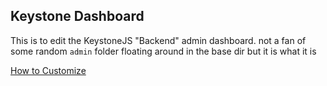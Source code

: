 ## Keystone Dashboard
This is to edit the KeystoneJS "Backend" admin dashboard. not a fan of some random `admin` folder floating around in the base dir but it is what it is

[How to Customize](https://keystonejs.com/blog/customisable-admin-ui#title)